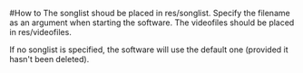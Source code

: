 #How to
The songlist shoud be placed in res/songlist. Specify the filename as an argument when starting the software.
The videofiles should be placed in res/videofiles.

If no songlist is specified, the software will use the default one (provided it hasn't been deleted).
